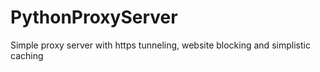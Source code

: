 # PythonProxyServer
Simple proxy server with https tunneling, website blocking and simplistic caching
